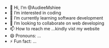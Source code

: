 - 👋 Hi, I’m @AudieeMshiee
- 👀 I’m interested in coding
- 🌱 I’m currently learning software development
- 💞️ I’m looking to collaborate on web developing
- 📫 How to reach me ...kindly vist my website
- 😄 Pronouns: ...
- ⚡ Fun fact: ...

<!---
AudieeMshiee/AudieeMshiee is a ✨ special ✨ repository because its `README.md` (this file) appears on your GitHub profile.
You can click the Preview link to take a look at your changes.
--->
